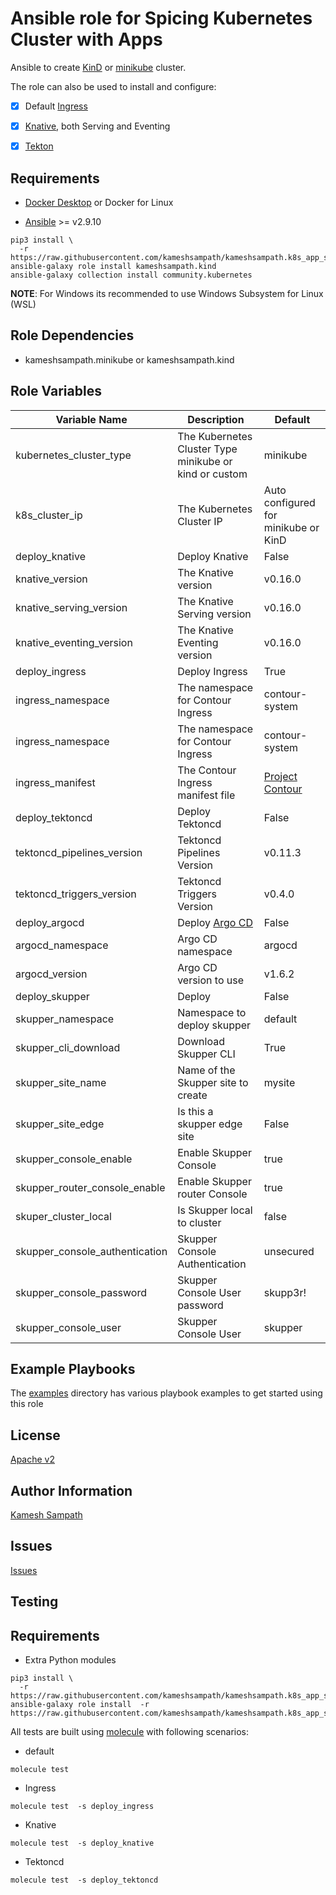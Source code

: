 # Ansible role for Spicing Kubernetes Cluster with Apps

Ansible to create [KinD](https://kind.sigs.k8s.io)  or [minikube](https://minikube.sigs.k8s.io) cluster.

The role can also be used to install and configure:

- [x] Default [Ingress](https://kind.sigs.k8s.io/docs/user/ingress/#contour)

- [x] [Knative](https://knative.dev), both Serving and Eventing

- [x] [Tekton](https://tekton.dev)

## Requirements

- [Docker Desktop](https://www.docker.com/products/docker-desktop) or Docker for Linux

- [Ansible](https://ansible.com) >= v2.9.10

```shell
pip3 install \
  -r https://raw.githubusercontent.com/kameshsampath/kameshsampath.k8s_app_spices/master/requirements.txt
ansible-galaxy role install kameshsampath.kind
ansible-galaxy collection install community.kubernetes
```

__NOTE__: For Windows its recommended to use Windows Subsystem for Linux (WSL)

## Role Dependencies

- kameshsampath.minikube or kameshsampath.kind

## Role Variables

| Variable Name| Description | Default |
|--|--|--|
| kubernetes_cluster_type | The Kubernetes Cluster Type minikube or kind or custom | minikube |
| k8s_cluster_ip | The Kubernetes Cluster IP | Auto configured for minikube or KinD |
| deploy_knative | Deploy Knative | False |
| knative_version | The Knative version | v0.16.0 |
| knative_serving_version | The Knative Serving version | v0.16.0 |
| knative_eventing_version | The Knative Eventing version | v0.16.0 |
| deploy_ingress | Deploy Ingress | True |
| ingress_namespace | The namespace for Contour Ingress | contour-system |
| ingress_namespace | The namespace for Contour Ingress | contour-system |
| ingress_manifest  | The Contour Ingress manifest file  | [Project Contour](https://projectcontour.io/quickstart/contour.yaml) |
| deploy_tektoncd | Deploy Tektoncd | False |
| tektoncd_pipelines_version | Tektoncd Pipelines Version | v0.11.3 |
| tektoncd_triggers_version | Tektoncd Triggers Version | v0.4.0 |
| deploy_argocd | Deploy [Argo CD](https://argoproj.github.io/) | False |
| argocd_namespace | Argo CD namespace | argocd |
| argocd_version | Argo CD version to use | v1.6.2 |
| deploy_skupper | Deploy [](skupperhttps://skupper.io) | False |
| skupper_namespace | Namespace to deploy skupper | default |
| skupper_cli_download | Download Skupper CLI | True |
| skupper_site_name | Name of the Skupper site to create | mysite |
| skupper_site_edge | Is this a skupper edge site | False |
| skupper_console_enable | Enable Skupper Console | true |
| skupper_router_console_enable | Enable Skupper router Console | true |
| skuper_cluster_local | Is Skupper local to cluster | false |
| skupper_console_authentication | Skupper Console Authentication | unsecured |
| skupper_console_password | Skupper Console User password | skupp3r! |
| skupper_console_user | Skupper Console User | skupper |

## Example Playbooks

The [examples](https://github.com/kameshsampath/kameshsampath.k8s_app_spices/tree/master/examples) directory has various playbook examples to get started using this role

## License

[Apache v2](https://github.com/kameshsampath/kameshsampath.k8s_app_spices/tree/master/LICENSE)

## Author Information

[Kamesh Sampath](mailto:kamesh.sampath@hotmail.com)

## Issues

[Issues](https://github.com/kameshsampath/kameshsampath.k8s_app_spices/issues)

## Testing

## Requirements

- Extra Python modules

```shell
pip3 install \
  -r https://raw.githubusercontent.com/kameshsampath/kameshsampath.k8s_app_spices/master/molecule/requirements.txt
ansible-galaxy role install  -r https://raw.githubusercontent.com/kameshsampath/kameshsampath.k8s_app_spices/master/molecule/requirements.txt
```

All tests are built using [molecule](https://molecule.readthedocs.io/en/latest/index.html) with following scenarios:

- default

```shell
molecule test
```

- Ingress

```shell
molecule test  -s deploy_ingress
```

- Knative

```shell
molecule test  -s deploy_knative
```

- Tektoncd

```shell
molecule test  -s deploy_tektoncd
```
